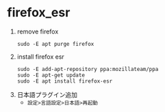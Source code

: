 firefox_esr
===

1. remove firefox
    ```
    sudo -E apt purge firefox
    ```
2. install firefox esr
    ```
    sudo -E add-apt-repository ppa:mozillateam/ppa
    sudo -E apt-get update
    sudo -E apt install firefox-esr
    ```
3. 日本語プラグイン追加
    * `設定>言語設定>日本語>再起動`
